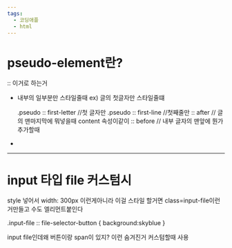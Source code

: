 ```yaml
---
tags:
  - 코딩애플
  - html
---
```

# pseudo-element란?

:: 이거로 하는거

- 내부의 일부분만 스타일줄때
	ex) 글의 첫글자만 스타일줄떄

	.pseudo :: first-letter //첫 글자만
	.pseudo :: first-line  //첫째줄만 
	:: after // 글의 맨마지막에 뭐넣을때 content 속성이같이
	:: before  // 내부 글자의 맨앞에 뭔가 추가할때
-
-------------------
# input 타입 file 커스텀시

style 넣어서 width: 300px 이런게아니라
이걸 스타일 할거면 class=input-file이런거만들고
수도 엘리먼트붙인다

.input-file :: file-selector-button {
	background:skyblue 
}

input file인데왜 버튼이랑 span이 있지?
이런 숨겨진거 커스텀할때 사용
